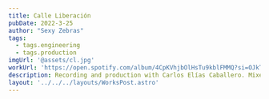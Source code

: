 ```yaml
---
title: Calle Liberación
pubDate: 2022-3-25
author: "Sexy Zebras"
tags:
  - tags.engineering
  - tags.production
imgUrl: '@assets/cl.jpg'
workUrl: 'https://open.spotify.com/album/4CpKVhjbOlHsTu9kblFMMQ?si=OJkT0tvYQVSW1l5hdxGHzg'
description: Recording and production with Carlos Elías Caballero. Mixed by Rául López in La Mina.
layout: '../../../layouts/WorksPost.astro'
---
```


